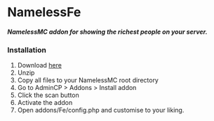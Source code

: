 # NamelessFe

***NamelessMC addon for showing the richest people on your server.***

### Installation
<ol>
<li>Download <a href="https://github.com/Derkades/NamelessFe/releases">here</a></li>
<li>Unzip</li>
<li>Copy all files to your NamelessMC root directory</li>
<li>Go to AdminCP > Addons > Install addon</li>
<li>Click the scan button</li>
<li>Activate the addon</li>
<li>Open addons/Fe/config.php and customise to your liking.</li>
</ol>
